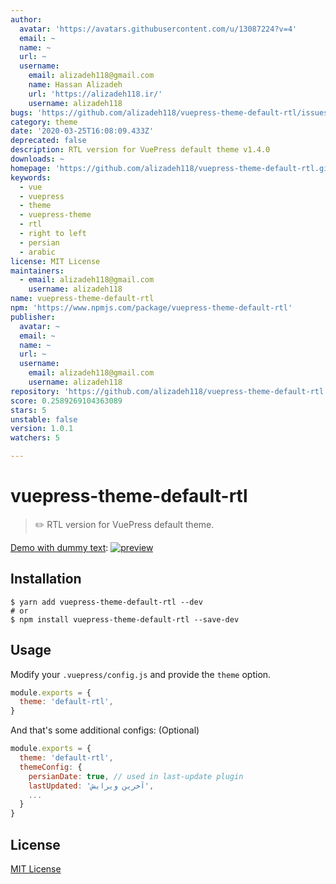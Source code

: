 ```yaml
---
author:
  avatar: 'https://avatars.githubusercontent.com/u/13087224?v=4'
  email: ~
  name: ~
  url: ~
  username:
    email: alizadeh118@gmail.com
    name: Hassan Alizadeh
    url: 'https://alizadeh118.ir/'
    username: alizadeh118
bugs: 'https://github.com/alizadeh118/vuepress-theme-default-rtl/issues'
category: theme
date: '2020-03-25T16:08:09.433Z'
deprecated: false
description: RTL version for VuePress default theme v1.4.0
downloads: ~
homepage: 'https://github.com/alizadeh118/vuepress-theme-default-rtl.git#readme'
keywords:
  - vue
  - vuepress
  - theme
  - vuepress-theme
  - rtl
  - right to left
  - persian
  - arabic
license: MIT License
maintainers:
  - email: alizadeh118@gmail.com
    username: alizadeh118
name: vuepress-theme-default-rtl
npm: 'https://www.npmjs.com/package/vuepress-theme-default-rtl'
publisher:
  avatar: ~
  email: ~
  name: ~
  url: ~
  username:
    email: alizadeh118@gmail.com
    username: alizadeh118
repository: 'https://github.com/alizadeh118/vuepress-theme-default-rtl'
score: 0.2589269104363089
stars: 5
unstable: false
version: 1.0.1
watchers: 5

---
```


# vuepress-theme-default-rtl

> ✏️ RTL version for VuePress default theme.

[Demo with dummy text](https://alizadeh118.github.io/vuepress-theme-default-rtl/):
[![preview](https://user-images.githubusercontent.com/13087224/77238366-e8c68680-6bec-11ea-8438-78ba4d407764.png)](https://alizadeh118.github.io/vuepress-theme-default-rtl/)


## Installation


```shell
$ yarn add vuepress-theme-default-rtl --dev
# or
$ npm install vuepress-theme-default-rtl --save-dev
```

## Usage

Modify your `.vuepress/config.js` and provide the `theme` option.

```js
module.exports = {
  theme: 'default-rtl',
}
```

And that's some additional configs: (Optional) 
```js
module.exports = {
  theme: 'default-rtl',
  themeConfig: {
    persianDate: true, // used in last-update plugin
    lastUpdated: 'آخرین ویرایش',
    ...
  }
}
```

## License
[MIT License](https://alizadeh118.mit-license.org/)
